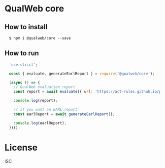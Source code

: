 # QualWeb core

## How to install

```shell
  $ npm i @qualweb/core --save
```

## How to run

```javascript
  'use strict';

  const { evaluate, generateEarlReport } = require('@qualweb/core');

  (async () => {
    // QualWeb evaluation report
    const report = await evaluate({ url: 'https://act-rules.github.io/pages/about/' });

    console.log(report);

    // if you want an EARL report
    const earlReport = await generateEarlReport();

    console.log(earlReport);
  })();
```

# License

ISC